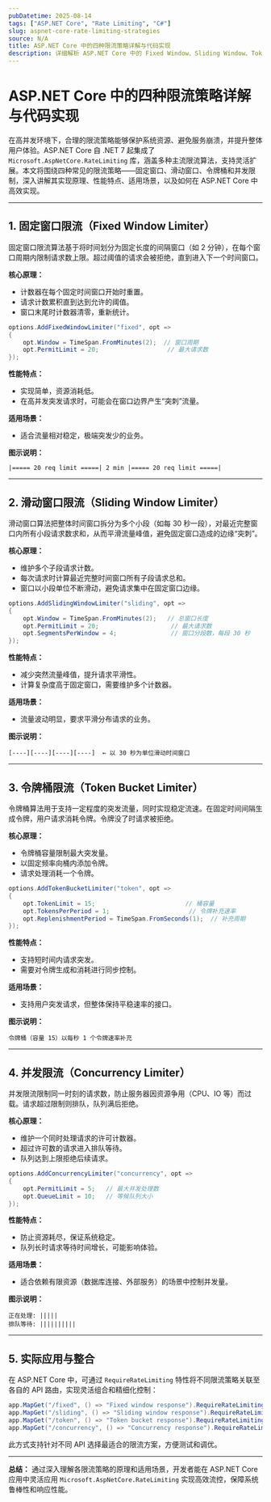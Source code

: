 ```yaml
---
pubDatetime: 2025-08-14
tags: ["ASP.NET Core", "Rate Limiting", "C#"]
slug: aspnet-core-rate-limiting-strategies
source: N/A
title: ASP.NET Core 中的四种限流策略详解与代码实现
description: 详细解析 ASP.NET Core 中的 Fixed Window、Sliding Window、Token Bucket 和 Concurrency 限流策略，包括原理、适用场景与代码示例。
---
```


# ASP.NET Core 中的四种限流策略详解与代码实现

在高并发环境下，合理的限流策略能够保护系统资源、避免服务崩溃，并提升整体用户体验。ASP.NET Core 自 .NET 7 起集成了 `Microsoft.AspNetCore.RateLimiting` 库，涵盖多种主流限流算法，支持灵活扩展。本文将围绕四种常见的限流策略——固定窗口、滑动窗口、令牌桶和并发限制，深入讲解其实现原理、性能特点、适用场景，以及如何在 ASP.NET Core 中高效实现。

---

## 1. 固定窗口限流（Fixed Window Limiter）

固定窗口限流算法基于将时间划分为固定长度的间隔窗口（如 2 分钟），在每个窗口周期内限制请求数上限。超过阈值的请求会被拒绝，直到进入下一个时间窗口。

**核心原理：**

- 计数器在每个固定时间窗口开始时重置。
- 请求计数累积直到达到允许的阈值。
- 窗口末尾时计数器清零，重新统计。

```csharp
options.AddFixedWindowLimiter("fixed", opt =>
{
    opt.Window = TimeSpan.FromMinutes(2);  // 窗口周期
    opt.PermitLimit = 20;                   // 最大请求数
});
```

**性能特点：**

- 实现简单，资源消耗低。
- 在高并发突发请求时，可能会在窗口边界产生“突刺”流量。

**适用场景：**

- 适合流量相对稳定，极端突发少的业务。

**图示说明：**

```
|===== 20 req limit =====| 2 min |===== 20 req limit =====|
```

---

## 2. 滑动窗口限流（Sliding Window Limiter）

滑动窗口算法把整体时间窗口拆分为多个小段（如每 30 秒一段），对最近完整窗口内所有小段请求数求和，从而平滑流量峰值，避免固定窗口造成的边缘“突刺”。

**核心原理：**

- 维护多个子段请求计数。
- 每次请求时计算最近完整时间窗口所有子段请求总和。
- 窗口以小段单位不断滑动，避免请求集中在固定窗口边缘。

```csharp
options.AddSlidingWindowLimiter("sliding", opt =>
{
    opt.Window = TimeSpan.FromMinutes(2);   // 总窗口长度
    opt.PermitLimit = 20;                    // 最大请求数
    opt.SegmentsPerWindow = 4;               // 窗口分段数，每段 30 秒
});
```

**性能特点：**

- 减少突然流量峰值，提升请求平滑性。
- 计算复杂度高于固定窗口，需要维护多个计数器。

**适用场景：**

- 流量波动明显，要求平滑分布请求的业务。

**图示说明：**

```
[----][----][----][----]  ← 以 30 秒为单位滑动时间窗口
```

---

## 3. 令牌桶限流（Token Bucket Limiter）

令牌桶算法用于支持一定程度的突发流量，同时实现稳定流速。在固定时间间隔生成令牌，用户请求消耗令牌。令牌没了时请求被拒绝。

**核心原理：**

- 令牌桶容量限制最大突发量。
- 以固定频率向桶内添加令牌。
- 请求处理消耗一个令牌。

```csharp
options.AddTokenBucketLimiter("token", opt =>
{
    opt.TokenLimit = 15;                         // 桶容量
    opt.TokensPerPeriod = 1;                      // 令牌补充速率
    opt.ReplenishmentPeriod = TimeSpan.FromSeconds(1);  // 补充周期
});
```

**性能特点：**

- 支持短时间内请求突发。
- 需要对令牌生成和消耗进行同步控制。

**适用场景：**

- 支持用户突发请求，但整体保持平稳速率的接口。

**图示说明：**

```
令牌桶（容量 15）以每秒 1 个令牌速率补充
```

---

## 4. 并发限流（Concurrency Limiter）

并发限流限制同一时刻的请求数，防止服务器因资源争用（CPU、IO 等）而过载。请求超过限制则排队，队列满后拒绝。

**核心原理：**

- 维护一个同时处理请求的许可计数器。
- 超过许可数的请求进入排队等待。
- 队列达到上限拒绝后续请求。

```csharp
options.AddConcurrencyLimiter("concurrency", opt =>
{
    opt.PermitLimit = 5;   // 最大并发处理数
    opt.QueueLimit = 10;   // 等候队列大小
});
```

**性能特点：**

- 防止资源耗尽，保证系统稳定。
- 队列长时请求等待时间增长，可能影响体验。

**适用场景：**

- 适合依赖有限资源（数据库连接、外部服务）的场景中控制并发量。

**图示说明：**

```
正在处理: |||||
排队等待: ||||||||||
```

---

## 5. 实际应用与整合

在 ASP.NET Core 中，可通过 `RequireRateLimiting` 特性将不同限流策略关联至各自的 API 路由，实现灵活组合和精细化控制：

```csharp
app.MapGet("/fixed", () => "Fixed window response").RequireRateLimiting("fixed");
app.MapGet("/sliding", () => "Sliding window response").RequireRateLimiting("sliding");
app.MapGet("/token", () => "Token bucket response").RequireRateLimiting("token");
app.MapGet("/concurrency", () => "Concurrency response").RequireRateLimiting("concurrency");
```

此方式支持针对不同 API 选择最适合的限流方案，方便测试和调优。

---

**总结：**
通过深入理解各限流策略的原理和适用场景，开发者能在 ASP.NET Core 应用中灵活应用 `Microsoft.AspNetCore.RateLimiting` 实现高效流控，保障系统鲁棒性和响应性能。
